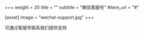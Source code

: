 +++
weight = 20
title = ""
subtitle = "微信客服号"
#item_url = "#"

[asset]
  image = "wechat-support.jpg"
+++


可通过客服号联系我们提供支持

